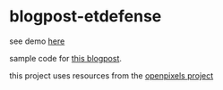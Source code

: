 # blogpost-etdefense

see demo [here](https://sombriks.github.io/blogpost-etdefense/)

sample code for [this blogpost](https://sombriks.blogspot.com.br/2016/10/jogo-rapido-pixi-browserify-budo-pra.html).

this project uses resources from the [openpixels project](https://github.com/silveira/openpixels)
